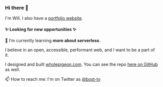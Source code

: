 ### Hi there 👋

I'm Will. I also have a [portfolio website](https://bostwick.dev).

#### ✨ Looking for new opportunities ✨

🌱 I’m currently learning **more about serverless**.

I believe in an open, accessible, performant web, and I want to be a part of it. 

<!-- 🔭 I’m currently working on **getting fancier with React**. -->

I designed and built [wholepigeon.com](https://wholepigeon.com). You can see the repo [here on GitHub](https://github.com/bost-ty/wholepigeon) as well.

📫 How to reach me: I'm on Twitter as [@bost-ty](https://twitter.com/bost-ty/)

<!--
**bost-ty/bost-ty** is a ✨ _special_ ✨ repository because its `README.md` (this file) appears on your GitHub profile.

Here are some ideas to get you started:

- 👯 I’m looking to collaborate on ...
- 🤔 I’m looking for help with ...
- 💬 Ask me about ...
- 📫 How to reach me: ...
- 😄 Pronouns: ...
- ⚡ Fun fact: ...
-->
